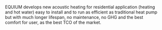 EQUIUM develops new acoustic heating for residential application (heating and hot water) easy to install and to run as efficient as traditional heat pump but with much longer lifespan, no maintenance, no GHG and the best comfort for user, as the best TCO of the market.

